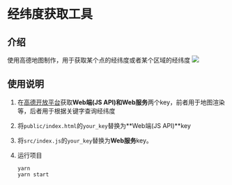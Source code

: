 # 经纬度获取工具
## 介绍
使用高德地图制作，用于获取某个点的经纬度或者某个区域的经纬度
![](http://wx-picture.oss-cn-hangzhou.aliyuncs.com/18-6-5/60888717.jpg)
## 使用说明
1. 在[高德开放平台](http://lbs.amap.com/)获取**Web端(JS API)**和**Web服务**两个key，前者用于地图渲染等，后者用于根据关键字查询经纬度

2. 将`public/index.html`的`your_key`替换为**Web端(JS API)**key
3. 将`src/index.js`的`your_key`替换为**Web服务**key。
4. 运行项目

   ```
   yarn
   yarn start
   ```

